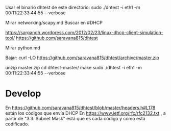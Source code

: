 Usar el binario dhtest de este directorio:
sudo ./dhtest -i eth1 -m 00:11:22:33:44:55 --verbose


Mirar networking/scapy.md
Buscar en #DHCP


https://sargandh.wordpress.com/2012/02/23/linux-dhcp-client-simulation-tool/
https://github.com/saravana815/dhtest

Mirar python.md

Bajar:
curl -LO https://github.com/saravana815/dhtest/archive/master.zip

unzip master.zip
cd dhtest-master/
make
sudo ./dhtest -i eth1 -m 00:11:22:33:44:55 --verbose



# Develop

En https://github.com/saravana815/dhtest/blob/master/headers.h#L178 están los códigos que envía DHCP
En https://www.ietf.org/rfc/rfc2132.txt , a partir de "3.3. Subnet Mask" está que es cada código y como está codificado.
